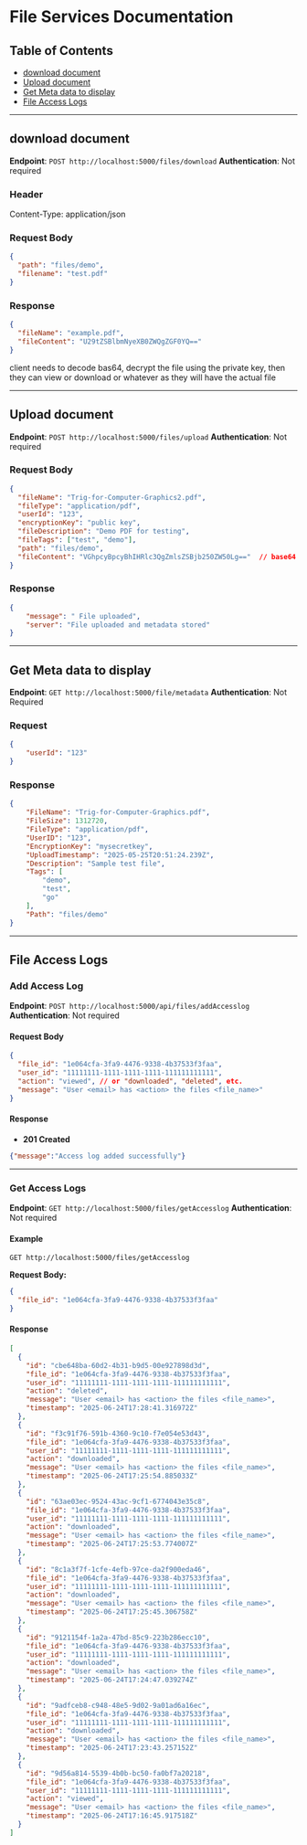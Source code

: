 # File Services Documentation

## Table of Contents

* [download document](#download-document)
* [Upload document](#Upload-Document)
* [Get Meta data to display](#Get-Meta-Data-to-display)
* [File Access Logs](#File-Access-Logs)

---

## download document

**Endpoint**: `POST http://localhost:5000/files/download`
**Authentication**: Not required

### Header
Content-Type: application/json

### Request Body

```json
{
  "path": "files/demo",
  "filename": "test.pdf"
}
```

### Response

```json
{
  "fileName": "example.pdf",
  "fileContent": "U29tZSBlbmNyeXB0ZWQgZGF0YQ=="
}
```

client needs to decode bas64, decrypt the file using the private key, then they can view or download or whatever as they will have the actual file

---

## Upload document

**Endpoint**: `POST http://localhost:5000/files/upload`
**Authentication**: Not required

### Request Body

```json
{
  "fileName": "Trig-for-Computer-Graphics2.pdf",
  "fileType": "application/pdf",
  "userId": "123",
  "encryptionKey": "public key",
  "fileDescription": "Demo PDF for testing",
  "fileTags": ["test", "demo"],
  "path": "files/demo",
  "fileContent": "VGhpcyBpcyBhIHRlc3QgZmlsZSBjb250ZW50Lg=="  // base64 of: "This is a test file content."
}
```

### Response

```json
{
    "message": " File uploaded",
    "server": "File uploaded and metadata stored"
}
```

---

## Get Meta data to display

**Endpoint**: `GET http://localhost:5000/file/metadata`
**Authentication**: Not Required

### Request

```json
{
	"userId": "123"
}
```

### Response

```json
{
    "FileName": "Trig-for-Computer-Graphics.pdf",
    "FileSize": 1312720,
    "FileType": "application/pdf",
    "UserID": "123",
    "EncryptionKey": "mysecretkey",
    "UploadTimestamp": "2025-05-25T20:51:24.239Z",
    "Description": "Sample test file",
    "Tags": [
        "demo",
        "test",
        "go"
    ],
    "Path": "files/demo"
}
```

---

## File Access Logs

### Add Access Log

**Endpoint**: `POST http://localhost:5000/api/files/addAccesslog`
**Authentication**: Not required

#### Request Body
```json
{
  "file_id": "1e064cfa-3fa9-4476-9338-4b37533f3faa",
  "user_id": "11111111-1111-1111-1111-111111111111",
  "action": "viewed", // or "downloaded", "deleted", etc.
  "message": "User <email> has <action> the files <file_name>"
}
```

#### Response
- **201 Created**
```json
{"message":"Access log added successfully"}
```

---

### Get Access Logs

**Endpoint**: `GET http://localhost:5000/files/getAccesslog`
**Authentication**: Not required

#### Example
`GET http://localhost:5000/files/getAccesslog`

**Request Body:**
```json
{
  "file_id": "1e064cfa-3fa9-4476-9338-4b37533f3faa"
}
```

#### Response
```json
[
  {
    "id": "cbe648ba-60d2-4b31-b9d5-00e927898d3d",
    "file_id": "1e064cfa-3fa9-4476-9338-4b37533f3faa",
    "user_id": "11111111-1111-1111-1111-111111111111",
    "action": "deleted",
    "message": "User <email> has <action> the files <file_name>",
    "timestamp": "2025-06-24T17:28:41.316972Z"
  },
  {
    "id": "f3c91f76-591b-4360-9c10-f7e054e53d43",
    "file_id": "1e064cfa-3fa9-4476-9338-4b37533f3faa",
    "user_id": "11111111-1111-1111-1111-111111111111",
    "action": "downloaded",
    "message": "User <email> has <action> the files <file_name>",
    "timestamp": "2025-06-24T17:25:54.885033Z"
  },
  {
    "id": "63ae03ec-9524-43ac-9cf1-6774043e35c8",
    "file_id": "1e064cfa-3fa9-4476-9338-4b37533f3faa",
    "user_id": "11111111-1111-1111-1111-111111111111",
    "action": "downloaded",
    "message": "User <email> has <action> the files <file_name>",
    "timestamp": "2025-06-24T17:25:53.774007Z"
  },
  {
    "id": "8c1a3f7f-1cfe-4efb-97ce-da2f900eda46",
    "file_id": "1e064cfa-3fa9-4476-9338-4b37533f3faa",
    "user_id": "11111111-1111-1111-1111-111111111111",
    "action": "downloaded",
    "message": "User <email> has <action> the files <file_name>",
    "timestamp": "2025-06-24T17:25:45.306758Z"
  },
  {
    "id": "9121154f-1a2a-47bd-85c9-223b286ecc10",
    "file_id": "1e064cfa-3fa9-4476-9338-4b37533f3faa",
    "user_id": "11111111-1111-1111-1111-111111111111",
    "action": "downloaded",
    "message": "User <email> has <action> the files <file_name>",
    "timestamp": "2025-06-24T17:24:47.039274Z"
  },
  {
    "id": "9adfceb8-c948-48e5-9d02-9a01ad6a16ec",
    "file_id": "1e064cfa-3fa9-4476-9338-4b37533f3faa",
    "user_id": "11111111-1111-1111-1111-111111111111",
    "action": "downloaded",
    "message": "User <email> has <action> the files <file_name>",
    "timestamp": "2025-06-24T17:23:43.257152Z"
  },
  {
    "id": "9d56a814-5539-4b0b-bc50-fa0bf7a20218",
    "file_id": "1e064cfa-3fa9-4476-9338-4b37533f3faa",
    "user_id": "11111111-1111-1111-1111-111111111111",
    "action": "viewed",
    "message": "User <email> has <action> the files <file_name>",
    "timestamp": "2025-06-24T17:16:45.917518Z"
  }
]
```
```
